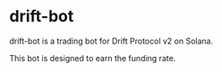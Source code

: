 # drift-bot

drift-bot is a trading bot for Drift Protocol v2 on Solana.

This bot is designed to earn the funding rate.
